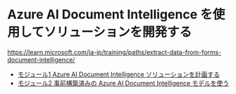 # Azure AI Document Intelligence を使用してソリューションを開発する

https://learn.microsoft.com/ja-jp/training/paths/extract-data-from-forms-document-intelligence/

- [モジュール1 Azure AI Document Intelligence ソリューションを計画する](mod01.md)
- [モジュール2 事前構築済みの Azure AI Document Intelligence モデルを使う](mod02.md)
<!--
- [モジュール3 Azure Document Intelligence を使用してフォームからデータを抽出する](mod03.md)
- [モジュール4 構成済みのドキュメント インテリジェンス モデルを作成する](mod04.md)
- [モジュール5 Azure AI Searchの Document Intelligence カスタム スキルを構築する](mod05.md)
-->
